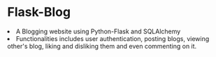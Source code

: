 # Flask-Blog
<li/>A Blogging website using Python-Flask and SQLAlchemy <br/>
<li/>Functionalities includes user authentication, posting blogs, viewing other's blog, liking and disliking them and even commenting on it.
